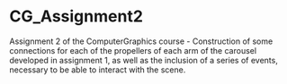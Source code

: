 # CG_Assignment2
Assignment 2 of the ComputerGraphics course - Construction of some connections for each of the propellers of each arm of the carousel developed in assignment 1, as well as the inclusion of a series of events, necessary to be able to interact with the scene.
